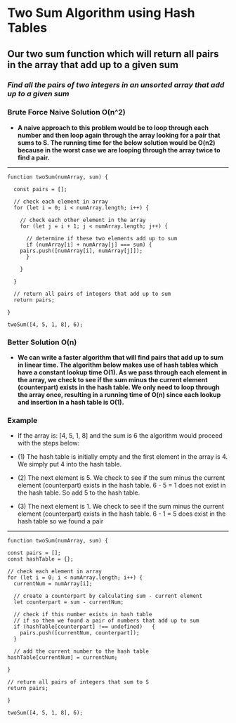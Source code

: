 # Two Sum Algorithm using Hash Tables

## Our two sum function which will return all pairs in the array that add up to a given sum

### *Find all the pairs of two integers in an unsorted array that add up to a given sum*

### Brute Force Naive Solution O(n^2)

* **A naive approach to this problem would be to loop through each number and then loop again through the array looking for a pair that sums to S. The running time for the below solution would be O(n2) because in the worst case we are looping through the array twice to find a pair.**

---

    function twoSum(numArray, sum) {

      const pairs = [];

      // check each element in array
      for (let i = 0; i < numArray.length; i++) {

        // check each other element in the array
        for (let j = i + 1; j < numArray.length; j++) {

          // determine if these two elements add up to sum
          if (numArray[i] + numArray[j] === sum) {
        pairs.push([numArray[i], numArray[j]]);
          }

        }

      }

      // return all pairs of integers that add up to sum
      return pairs;

    }

    twoSum([4, 5, 1, 8], 6);

### Better Solution O(n)

* **We can write a faster algorithm that will find pairs that add up to sum in linear time. The algorithm below makes use of hash tables which have a constant lookup time O(1). As we pass through each element in the array, we check to see if the sum minus the current element (counterpart) exists in the hash table. We only need to loop through the array once, resulting in a running time of O(n) since each lookup and insertion in a hash table is O(1).**

### Example

* If the array is: [4, 5, 1, 8] and the sum is 6 the algorithm would proceed with the steps below:

* (1) The hash table is initially empty and the first element in the array is 4. We simply put 4 into the hash table.

* (2) The next element is 5. We check to see if the sum minus the current element (counterpart) exists in the hash table. 6 - 5 = 1 does not exist in the hash table. So add 5 to the hash table.

* (3) The next element is 1. We check to see if the sum minus the current element (counterpart) exists in the hash table. 6 - 1 = 5 does exist in the hash table so we found a pair

---

    function twoSum(numArray, sum) {

    const pairs = [];
    const hashTable = {};

    // check each element in array
    for (let i = 0; i < numArray.length; i++) {
      currentNum = numArray[i];

      // create a counterpart by calculating sum - current element
      let counterpart = sum - currentNum;

      // check if this number exists in hash table
      // if so then we found a pair of numbers that add up to sum
      if (hashTable[counterpart] !== undefined)   {
        pairs.push([currentNum, counterpart]);
      }

      // add the current number to the hash table
    hashTable[currentNum] = currentNum;

    }

    // return all pairs of integers that sum to S
    return pairs;

    }

    twoSum([4, 5, 1, 8], 6);